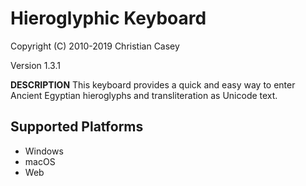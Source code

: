 Hieroglyphic Keyboard
=====================

Copyright (C) 2010-2019 Christian Casey

Version 1.3.1

__DESCRIPTION__
This keyboard provides a quick and easy way to enter Ancient Egyptian hieroglyphs and transliteration as Unicode text.

Supported Platforms
-------------------
 * Windows
 * macOS
 * Web
